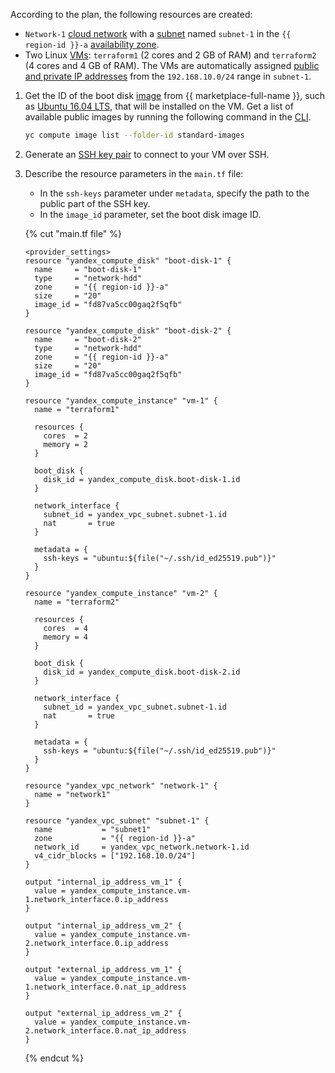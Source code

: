According to the plan, the following resources are created:
* `Network-1` [cloud network](../vpc/concepts/network.md#network) with a [subnet](../vpc/concepts/network.md#subnet) named `subnet-1` in the `{{ region-id }}-a` [availability zone](../overview/concepts/geo-scope.md).
* Two Linux [VMs](../compute/concepts/vm.md): `terraform1` (2 cores and 2 GB of RAM) and `terraform2` (4 cores and 4 GB of RAM). The VMs are automatically assigned [public and private IP addresses](../vpc/concepts/address.md) from the `192.168.10.0/24` range in `subnet-1`.
1. Get the ID of the boot disk [image](../compute/concepts/image.md) from {{ marketplace-full-name }}, such as [Ubuntu 16.04 LTS](/marketplace/products/yc/ubuntu-16-04-lts), that will be installed on the VM. Get a list of available public images by running the following command in the [CLI](../cli/quickstart.md).

   ```bash
   yc compute image list --folder-id standard-images
   ```

1. Generate an [SSH key pair](../compute/operations/vm-connect/ssh.md#creating-ssh-keys) to connect to your VM over SSH.
1. Describe the resource parameters in the `main.tf` file:
   * In the `ssh-keys` parameter under `metadata`, specify the path to the public part of the SSH key.
   * In the `image_id` parameter, set the boot disk image ID.

   {% cut "main.tf file" %}

   ```hcl
   <provider_settings>
   resource "yandex_compute_disk" "boot-disk-1" {
     name     = "boot-disk-1"
     type     = "network-hdd"
     zone     = "{{ region-id }}-a"
     size     = "20"
     image_id = "fd87va5cc00gaq2f5qfb"
   }

   resource "yandex_compute_disk" "boot-disk-2" {
     name     = "boot-disk-2"
     type     = "network-hdd"
     zone     = "{{ region-id }}-a"
     size     = "20"
     image_id = "fd87va5cc00gaq2f5qfb"
   }

   resource "yandex_compute_instance" "vm-1" {
     name = "terraform1"

     resources {
       cores  = 2
       memory = 2
     }

     boot_disk {
       disk_id = yandex_compute_disk.boot-disk-1.id
     }

     network_interface {
       subnet_id = yandex_vpc_subnet.subnet-1.id
       nat       = true
     }

     metadata = {
       ssh-keys = "ubuntu:${file("~/.ssh/id_ed25519.pub")}"
     }
   }

   resource "yandex_compute_instance" "vm-2" {
     name = "terraform2"

     resources {
       cores  = 4
       memory = 4
     }

     boot_disk {
       disk_id = yandex_compute_disk.boot-disk-2.id
     }

     network_interface {
       subnet_id = yandex_vpc_subnet.subnet-1.id
       nat       = true
     }

     metadata = {
       ssh-keys = "ubuntu:${file("~/.ssh/id_ed25519.pub")}"
     }
   }

   resource "yandex_vpc_network" "network-1" {
     name = "network1"
   }

   resource "yandex_vpc_subnet" "subnet-1" {
     name           = "subnet1"
     zone           = "{{ region-id }}-a"
     network_id     = yandex_vpc_network.network-1.id
     v4_cidr_blocks = ["192.168.10.0/24"]
   }

   output "internal_ip_address_vm_1" {
     value = yandex_compute_instance.vm-1.network_interface.0.ip_address
   }

   output "internal_ip_address_vm_2" {
     value = yandex_compute_instance.vm-2.network_interface.0.ip_address
   }

   output "external_ip_address_vm_1" {
     value = yandex_compute_instance.vm-1.network_interface.0.nat_ip_address
   }

   output "external_ip_address_vm_2" {
     value = yandex_compute_instance.vm-2.network_interface.0.nat_ip_address
   }
   ```

   {% endcut %}